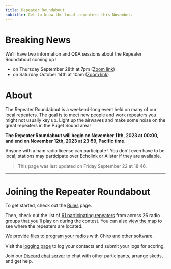 ```yaml
---
title: Repeater Roundabout
subtitle: Get to know the local repeaters this November.
---
```


# Breaking News

We'll have two information and Q&A sessions about the Repeater Roundabout coming up !

- on Thursday September 28th at 7pm ([Zoom link](https://us06web.zoom.us/j/89762829537?pwd=CJnAKbuVReueC3jXXbV0gOqeB3WEa7.1))
- on Saturday October 14th at 10am ([Zoom link](https://us06web.zoom.us/j/85251301577?pwd=la7Z6m1A2e04QK2Po53RQLuvH00WKe.1))

# About

The Repeater Roundabout is a weekend-long event held on many of our local repeaters. The goal is to meet new people and work repeaters you might not usually key up. Light up the airwaves and make some noise on the great repeaters in the Puget Sound area!

**The Repeater Roundabout will begin on November 11th, 2023 at 00:00, and end on November 12th, 2023 at 23:59, Pacific time.**

Anyone with a ham radio license can participate ! You don't even have to be local; stations may participate over Echolink or Allstar if they are available.

> This page was last updated on Friday September 22 at 18:46.

---


# Joining the Repeater Roundabout

To get started, check out the [Rules](./rules) page.

Then, check out the list of [61 participating repeaters](./repeaters) from across 26 radio groups that you'll play on during the contest. You can also [view the map](./map) to see where the repeaters are located.

We provide [files to program your radios](./files) with Chirp and other software.

Visit the [logging page](./logging) to log your contacts and submit your logs for scoring.

Join our [Discord chat server](https://discord.gg/BBpbESxSCm) to chat with other participants, arrange skeds, and get help.


